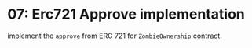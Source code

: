 # 07: Erc721 Approve implementation

implement the `approve` from ERC 721 for `ZombieOwnership` contract.
